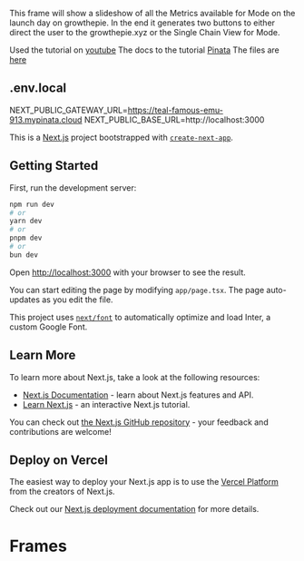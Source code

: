 This frame will show a slideshow of all the Metrics available for Mode on the launch day on growthepie. In the end it generates two buttons to either direct the user to the growthepie.xyz or the Single Chain View for Mode.

Used the tutorial on [youtube](https://www.youtube.com/watch?v=wUt5NjXHSO4)
The docs to the tutorial [Pinata](https://www.pinata.cloud/blog/how-to-make-a-frame-on-farcaster-using-ipfs)
The files are [here](https://teal-famous-emu-913.mypinata.cloud/ipfs/QmY24GiPcr2WSGhsRzWeREpVtsAkkvCY7e4ChYGpq2diVV/)

## .env.local
NEXT_PUBLIC_GATEWAY_URL=https://teal-famous-emu-913.mypinata.cloud
NEXT_PUBLIC_BASE_URL=http://localhost:3000



This is a [Next.js](https://nextjs.org/) project bootstrapped with [`create-next-app`](https://github.com/vercel/next.js/tree/canary/packages/create-next-app).

## Getting Started

First, run the development server:

```bash
npm run dev
# or
yarn dev
# or
pnpm dev
# or
bun dev
```

Open [http://localhost:3000](http://localhost:3000) with your browser to see the result.

You can start editing the page by modifying `app/page.tsx`. The page auto-updates as you edit the file.

This project uses [`next/font`](https://nextjs.org/docs/basic-features/font-optimization) to automatically optimize and load Inter, a custom Google Font.

## Learn More

To learn more about Next.js, take a look at the following resources:

- [Next.js Documentation](https://nextjs.org/docs) - learn about Next.js features and API.
- [Learn Next.js](https://nextjs.org/learn) - an interactive Next.js tutorial.

You can check out [the Next.js GitHub repository](https://github.com/vercel/next.js/) - your feedback and contributions are welcome!

## Deploy on Vercel

The easiest way to deploy your Next.js app is to use the [Vercel Platform](https://vercel.com/new?utm_medium=default-template&filter=next.js&utm_source=create-next-app&utm_campaign=create-next-app-readme) from the creators of Next.js.

Check out our [Next.js deployment documentation](https://nextjs.org/docs/deployment) for more details.
# Frames
